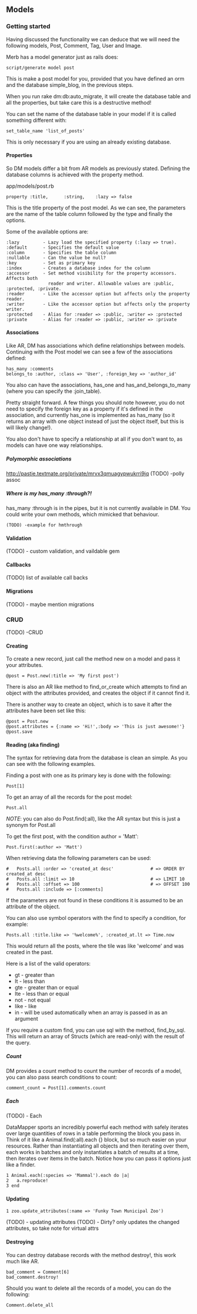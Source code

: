 ## Models

### Getting started

Having discussed the functionality we can deduce that we will need the following models, Post, Comment, Tag, User and Image.

Merb has a model generator just as rails does:

    script/generate model post

This is make a post model for you, provided that you have defined an orm and the database simple_blog, in the previous steps.

When you run rake dm:db:auto_migrate, it will create the database table and all the properties, but take care this is a destructive method!

You can set the name of the database table in your model if it is called something different with:

    set_table_name 'list_of_posts'
    
This is only necessary if you are using an already existing database.

#### Properties

So DM models differ a bit from AR models as previously stated. Defining the database columns is achieved with the property method.

app/models/post.rb

    property :title,      :string,    :lazy => false
    
This is the title property of the post model. As we can see, the parameters are the name of the table column followed by the type and finally the options. 

Some of the available options are:

    :lazy         - Lazy load the specified property (:lazy => true).
    :default      - Specifies the default value
    :column       - Specifies the table column
    :nullable     - Can the value be null?
    :key          - Set as primary key
    :index        - Creates a database index for the column
    :accessor     - Set method visibility for the property accessors. Affects both
                    reader and writer. Allowable values are :public, :protected, :private.
    :reader       - Like the accessor option but affects only the property reader.
    :writer       - Like the accessor option but affects only the property writer.
    :protected    - Alias for :reader => :public, :writer => :protected
    :private      - Alias for :reader => :public, :writer => :private


#### Associations

Like AR, DM has associations which define relationships between models. Continuing with the Post model we can see a few of the associations defined:
    
    has_many :comments
    belongs_to :author, :class => 'User', :foreign_key => 'author_id'
    
You also can have the associations, has\_one and has\_and\_belongs\_to\_many (where you can specify the :join_table).
    
Pretty straight forward. A few things you should note however, you do not need to specify the foreign key as a property if it's defined in the association, and currently has\_one is implemented as has\_many (so it returns an array with one object instead of just the object itself, but this is will likely change!).

You also don't have to specify a relationship at all if you don't want to, as models can have one way relationships.

##### Polymorphic associations
http://pastie.textmate.org/private/mrvx3qmuagypwukrri9jq
(TODO) -polly assoc

##### Where is my has\_many :through?!
has\_many :through is in the pipes, but it is not currently available in DM. You could write your own methods, which mimicked that behaviour.
    
    (TODO) -example for hmthrough
 
#### Validation

(TODO) - custom validation, and vaildable gem

#### Callbacks

(TODO) list of available call backs


#### Migrations

(TODO) - maybe mention migrations

### CRUD

(TODO) -CRUD

#### Creating
To create a new record, just call the method new on a model and pass it your attributes.

    @post = Post.new(:title => 'My first post')
    
There is also an AR like method to find\_or\_create which attempts to find an object with the attributes provided, and creates the object if it cannot find it.

There is another way to create an object, which is to save it after the attributes have been set like this:
   
    @post = Post.new
    @post.attributes = {:name => 'Hi!',:body => 'This is just awesome!'}
    @post.save
    
#### Reading (aka finding)

The syntax for retrieving data from the database is clean an simple. As you can see with the following examples.

Finding a post with one as its primary key is done with the following:

    Post[1]
 
To get an array of all the records for the post model:

    Post.all

*NOTE*: you can also do Post.find(:all), like the AR syntax but this is just a synonym for Post.all

To get the first post, with the condition author = 'Matt':

    Post.first(:author => 'Matt')

When retrieving data the following parameters can be used:

    #   Posts.all :order => 'created_at desc'              # => ORDER BY created_at desc
    #   Posts.all :limit => 10                             # => LIMIT 10
    #   Posts.all :offset => 100                           # => OFFSET 100
    #   Posts.all :include => [:comments]

If the parameters are not found in these conditions it is assumed to be an attribute of the object.

You can also use symbol operators with the find to specify a condition, for example:

    Posts.all :title.like => '%welcome%', :created_at.lt => Time.now

This would return all the posts, where the tile was like 'welcome' and was created in the past.

Here is a list of the valid operators:

* gt    - greater than
* lt    - less than
* gte   - greater than or equal
* lte   - less than or equal
* not   - not equal
* like  - like
* in    - will be used automatically when an array is passed in as an argument
    
If you require a custom find, you can use sql with the method, find\_by\_sql. This will return an array of Structs (which are read-only) with the result of the query. 

##### Count

DM provides a count method to count the number of records of a model, you can also pass search conditions to count:

    comment_count = Post[1].comments.count
    
##### Each

(TODO) - Each

DataMapper sports an incredibly powerful each method with safely iterates over large quantities of rows in a table performing the block you pass in. Think of it like a Animal.find(:all).each {} block, but so much easier on your resources. Rather than instantiating all objects and then iterating over them, each works in batches and only instantiates a batch of results at a time, then iterates over items in the batch. Notice how you can pass it options just like a finder.

    1 Animal.each(:species => 'Mammal').each do |a|
    2   a.reproduce!
    3 end

#### Updating

    1 zoo.update_attributes(:name => 'Funky Town Municipal Zoo')


(TODO) - updating attributes
(TODO) - Dirty? only updates the changed attributes, so take note for virtual attrs

#### Destroying

You can destroy database records with the method destroy!, this work much like AR.
 
    bad_comment = Comment[6]
    bad_comment.destroy!
    
Should you want to delete all the records of a model, you can do the following:

    Comment.delete_all




